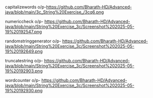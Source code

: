 capitalizewords o/p-https://github.com/Bharath-HD/Advanced-java/blob/main/3c_String%20Exercise_/3cq6.png

numericcheck o/p- https://github.com/Bharath-HD/Advanced-java/blob/main/String%20Exercise_3c/Screenshot%202025-05-19%20192547.png

randomstringgenerator o/p- https://github.com/Bharath-HD/Advanced-java/blob/main/String%20Exercise_3c/Screenshot%202025-05-19%20192649.png

truncatestring o/p- https://github.com/Bharath-HD/Advanced-java/blob/main/String%20Exercise_3c/Screenshot%202025-05-19%20192903.png

wordcounter o/p- https://github.com/Bharath-HD/Advanced-java/blob/main/String%20Exercise_3c/Screenshot%202025-05-19%20192930.png
